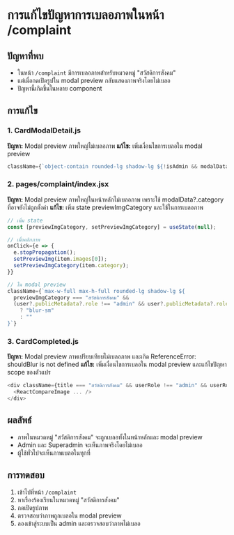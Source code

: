 # การแก้ไขปัญหาการเบลอภาพในหน้า /complaint

## ปัญหาที่พบ
- ในหน้า `/complaint` มีการเบลอภาพสำหรับหมวดหมู่ "สวัสดิการสังคม" 
- แต่เมื่อกดเปิดรูปใน modal preview กลับแสดงภาพจริงโดยไม่เบลอ
- ปัญหานี้เกิดขึ้นในหลาย component

## การแก้ไข

### 1. CardModalDetail.js
**ปัญหา:** Modal preview ภาพใหญ่ไม่เบลอภาพ
**แก้ไข:** เพิ่มเงื่อนไขการเบลอใน modal preview
```javascript
className={`object-contain rounded-lg shadow-lg ${!isAdmin && modalData.blurImage ? "blur-sm" : ""}`}
```

### 2. pages/complaint/index.jsx
**ปัญหา:** Modal preview ภาพใหญ่ในหน้าหลักไม่เบลอภาพ เพราะใช้ modalData?.category ที่อาจยังไม่ถูกตั้งค่า
**แก้ไข:** เพิ่ม state previewImgCategory และใช้ในการเบลอภาพ
```javascript
// เพิ่ม state
const [previewImgCategory, setPreviewImgCategory] = useState(null);

// เมื่อคลิกภาพ
onClick={e => { 
  e.stopPropagation(); 
  setPreviewImg(item.images[0]); 
  setPreviewImgCategory(item.category); 
}}

// ใน modal preview
className={`max-w-full max-h-full rounded-lg shadow-lg ${
  previewImgCategory === "สวัสดิการสังคม" && 
  (user?.publicMetadata?.role !== "admin" && user?.publicMetadata?.role !== "superadmin") 
    ? "blur-sm" 
    : ""
}`}
```

### 3. CardCompleted.js
**ปัญหา:** Modal preview ภาพเปรียบเทียบไม่เบลอภาพ และเกิด ReferenceError: shouldBlur is not defined
**แก้ไข:** เพิ่มเงื่อนไขการเบลอใน modal preview และแก้ไขปัญหา scope ของตัวแปร
```javascript
<div className={title === "สวัสดิการสังคม" && userRole !== "admin" && userRole !== "superadmin" ? "blur-sm" : ""}>
  <ReactCompareImage ... />
</div>
```

## ผลลัพธ์
- ภาพในหมวดหมู่ "สวัสดิการสังคม" จะถูกเบลอทั้งในหน้าหลักและ modal preview
- Admin และ Superadmin จะเห็นภาพจริงโดยไม่เบลอ
- ผู้ใช้ทั่วไปจะเห็นภาพเบลอในทุกที่

## การทดสอบ
1. เข้าไปที่หน้า `/complaint`
2. หาเรื่องร้องเรียนในหมวดหมู่ "สวัสดิการสังคม"
3. กดเปิดรูปภาพ
4. ตรวจสอบว่าภาพถูกเบลอใน modal preview
5. ลองเข้าสู่ระบบเป็น admin และตรวจสอบว่าภาพไม่เบลอ
